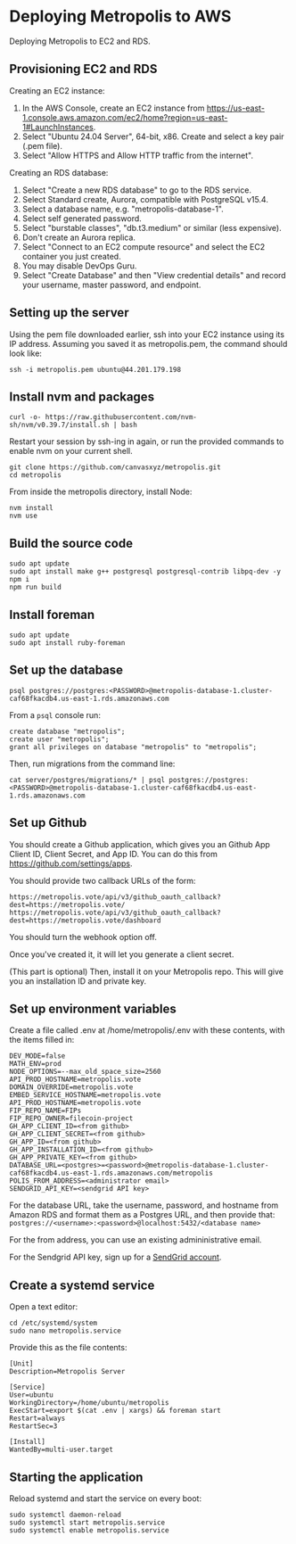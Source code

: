 # Deploying Metropolis to AWS

Deploying Metropolis to EC2 and RDS.

## Provisioning EC2 and RDS

Creating an EC2 instance:

1. In the AWS Console, create an EC2 instance from https://us-east-1.console.aws.amazon.com/ec2/home?region=us-east-1#LaunchInstances.
2. Select "Ubuntu 24.04 Server", 64-bit, x86. Create and select a key pair (.pem file).
3. Select "Allow HTTPS and Allow HTTP traffic from the internet".

Creating an RDS database:

1. Select "Create a new RDS database" to go to the RDS service.
2. Select Standard create, Aurora, compatible with PostgreSQL v15.4.
3. Select a database name, e.g. "metropolis-database-1".
4. Select self generated password.
5. Select "burstable classes", "db.t3.medium" or similar (less expensive).
6. Don't create an Aurora replica.
7. Select "Connect to an EC2 compute resource" and select the EC2 container you just created.
8. You may disable DevOps Guru.
9. Select "Create Database" and then "View credential details" and record your username, master password, and endpoint.

## Setting up the server

Using the pem file downloaded earlier, ssh into your EC2 instance using its IP address.
Assuming you saved it as metropolis.pem, the command should look like:

```
ssh -i metropolis.pem ubuntu@44.201.179.198
```

## Install nvm and packages

```
curl -o- https://raw.githubusercontent.com/nvm-sh/nvm/v0.39.7/install.sh | bash
```

Restart your session by ssh-ing in again, or run the provided commands to enable nvm on your current shell.

```
git clone https://github.com/canvasxyz/metropolis.git
cd metropolis
```

From inside the metropolis directory, install Node:

```
nvm install
nvm use
```

## Build the source code

```
sudo apt update
sudo apt install make g++ postgresql postgresql-contrib libpq-dev -y
npm i
npm run build
```

## Install foreman

```
sudo apt update
sudo apt install ruby-foreman
```

## Set up the database

```
psql postgres://postgres:<PASSWORD>@metropolis-database-1.cluster-caf68fkacdb4.us-east-1.rds.amazonaws.com
```

From a `psql` console run:

```
create database "metropolis";
create user "metropolis";
grant all privileges on database "metropolis" to "metropolis";
```

Then, run migrations from the command line:

```
cat server/postgres/migrations/* | psql postgres://postgres:<PASSWORD>@metropolis-database-1.cluster-caf68fkacdb4.us-east-1.rds.amazonaws.com
```

## Set up Github

You should create a Github application, which gives you an
Github App Client ID, Client Secret, and App ID.
You can do this from https://github.com/settings/apps.

You should provide two callback URLs of the form:

```
https://metropolis.vote/api/v3/github_oauth_callback?dest=https://metropolis.vote/
https://metropolis.vote/api/v3/github_oauth_callback?dest=https://metropolis.vote/dashboard
```

You should turn the webhook option off.

Once you've created it, it will let you generate a client secret.

(This part is optional) Then, install it on your Metropolis repo.
This will give you an installation ID and private key.

## Set up environment variables

Create a file called .env at /home/metropolis/.env with these contents,
with the <bracketed> items filled in:

```
DEV_MODE=false
MATH_ENV=prod
NODE_OPTIONS=--max_old_space_size=2560
API_PROD_HOSTNAME=metropolis.vote
DOMAIN_OVERRIDE=metropolis.vote
EMBED_SERVICE_HOSTNAME=metropolis.vote
API_PROD_HOSTNAME=metropolis.vote
FIP_REPO_NAME=FIPs
FIP_REPO_OWNER=filecoin-project
GH_APP_CLIENT_ID=<from github>
GH_APP_CLIENT_SECRET=<from github>
GH_APP_ID=<from github>
GH_APP_INSTALLATION_ID=<from github>
GH_APP_PRIVATE_KEY=<from github>
DATABASE_URL=<postgres>=<password>@metropolis-database-1.cluster-caf68fkacdb4.us-east-1.rds.amazonaws.com/metropolis
POLIS_FROM_ADDRESS=<administrator email>
SENDGRID_API_KEY=<sendgrid API key>
```

For the database URL, take the username, password, and hostname from
Amazon RDS and format them as a Postgres URL, and then provide that:
`postgres://<username>:<password>@localhost:5432/<database name>`

For the from address, you can use an existing admininistrative email.

For the Sendgrid API key, sign up for a
[SendGrid account](https://sendgrid.com/en-us).

## Create a systemd service

Open a text editor:

```
cd /etc/systemd/system
sudo nano metropolis.service
```

Provide this as the file contents:

```
[Unit]
Description=Metropolis Server

[Service]
User=ubuntu
WorkingDirectory=/home/ubuntu/metropolis
ExecStart=export $(cat .env | xargs) && foreman start
Restart=always
RestartSec=3

[Install]
WantedBy=multi-user.target
```

## Starting the application

Reload systemd and start the service on every boot:
```
sudo systemctl daemon-reload
sudo systemctl start metropolis.service
sudo systemctl enable metropolis.service
```
